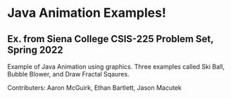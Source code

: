 # Java Animation Examples!
## Ex. from Siena College CSIS-225 Problem Set, Spring 2022
Example of Java Animation using graphics.
Three examples called Ski Ball, Bubble Blower, and Draw Fractal Sqaures.

Contributers: Aaron McGuirk, Ethan Bartlett, Jason Macutek
